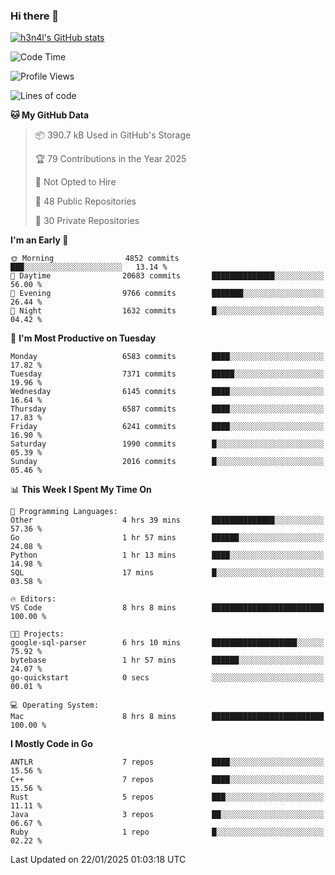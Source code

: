### Hi there 👋

[![h3n4l's GitHub stats](https://github-readme-stats.vercel.app/api?username=h3n4l&count_private=true&show_icons=true&theme=radical)](https://github.com/h3n4l/github-readme-stats)

<!--START_SECTION:waka-->
![Code Time](http://img.shields.io/badge/Code%20Time-2%2C054%20hrs-blue)

![Profile Views](http://img.shields.io/badge/Profile%20Views-0-blue)

![Lines of code](https://img.shields.io/badge/From%20Hello%20World%20I%27ve%20Written-15.1%20million%20lines%20of%20code-blue)

**🐱 My GitHub Data** 

> 📦 390.7 kB Used in GitHub's Storage 
 > 
> 🏆 79 Contributions in the Year 2025
 > 
> 🚫 Not Opted to Hire
 > 
> 📜 48 Public Repositories 
 > 
> 🔑 30 Private Repositories 
 > 
**I'm an Early 🐤** 

```text
🌞 Morning                4852 commits        ███░░░░░░░░░░░░░░░░░░░░░░   13.14 % 
🌆 Daytime                20683 commits       ██████████████░░░░░░░░░░░   56.00 % 
🌃 Evening                9766 commits        ███████░░░░░░░░░░░░░░░░░░   26.44 % 
🌙 Night                  1632 commits        █░░░░░░░░░░░░░░░░░░░░░░░░   04.42 % 
```
📅 **I'm Most Productive on Tuesday** 

```text
Monday                   6583 commits        ████░░░░░░░░░░░░░░░░░░░░░   17.82 % 
Tuesday                  7371 commits        █████░░░░░░░░░░░░░░░░░░░░   19.96 % 
Wednesday                6145 commits        ████░░░░░░░░░░░░░░░░░░░░░   16.64 % 
Thursday                 6587 commits        ████░░░░░░░░░░░░░░░░░░░░░   17.83 % 
Friday                   6241 commits        ████░░░░░░░░░░░░░░░░░░░░░   16.90 % 
Saturday                 1990 commits        █░░░░░░░░░░░░░░░░░░░░░░░░   05.39 % 
Sunday                   2016 commits        █░░░░░░░░░░░░░░░░░░░░░░░░   05.46 % 
```


📊 **This Week I Spent My Time On** 

```text
💬 Programming Languages: 
Other                    4 hrs 39 mins       ██████████████░░░░░░░░░░░   57.36 % 
Go                       1 hr 57 mins        ██████░░░░░░░░░░░░░░░░░░░   24.08 % 
Python                   1 hr 13 mins        ████░░░░░░░░░░░░░░░░░░░░░   14.98 % 
SQL                      17 mins             █░░░░░░░░░░░░░░░░░░░░░░░░   03.58 % 

🔥 Editors: 
VS Code                  8 hrs 8 mins        █████████████████████████   100.00 % 

🐱‍💻 Projects: 
google-sql-parser        6 hrs 10 mins       ███████████████████░░░░░░   75.92 % 
bytebase                 1 hr 57 mins        ██████░░░░░░░░░░░░░░░░░░░   24.07 % 
go-quickstart            0 secs              ░░░░░░░░░░░░░░░░░░░░░░░░░   00.01 % 

💻 Operating System: 
Mac                      8 hrs 8 mins        █████████████████████████   100.00 % 
```

**I Mostly Code in Go** 

```text
ANTLR                    7 repos             ████░░░░░░░░░░░░░░░░░░░░░   15.56 % 
C++                      7 repos             ████░░░░░░░░░░░░░░░░░░░░░   15.56 % 
Rust                     5 repos             ███░░░░░░░░░░░░░░░░░░░░░░   11.11 % 
Java                     3 repos             ██░░░░░░░░░░░░░░░░░░░░░░░   06.67 % 
Ruby                     1 repo              █░░░░░░░░░░░░░░░░░░░░░░░░   02.22 % 
```




 Last Updated on 22/01/2025 01:03:18 UTC
<!--END_SECTION:waka-->

